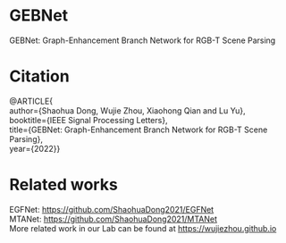 # GEBNet
GEBNet: Graph-Enhancement Branch Network for RGB-T Scene Parsing <br>
# Citation
@ARTICLE{<br>
  author={Shaohua Dong, Wujie Zhou, Xiaohong Qian and Lu Yu},<br>
  booktitle={IEEE Signal Processing Letters}, <br>
  title={GEBNet: Graph-Enhancement Branch Network for RGB-T Scene Parsing}, <br>
  year={2022}}<br>

# Related works
EGFNet: https://github.com/ShaohuaDong2021/EGFNet <br>
MTANet: https://github.com/ShaohuaDong2021/MTANet <br>
More related work in our Lab can be found at https://wujiezhou.github.io
